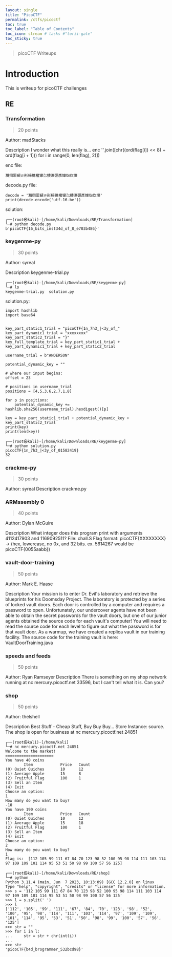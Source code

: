 ```yaml
---
layout: single
title: "PicoCTF"
permalink: /ctfs/picoctf
toc: true
toc_label: "Table of Contents"
toc_icon: stream # tasks #"torii-gate"
toc_sticky: true
---
```


> picoCTF Writeups

# Introduction

This is writeup for picoCTF challenges

## RE

### Transformation
> 20 points

Author: madStacks

Description
I wonder what this really is... enc ''.join([chr((ord(flag[i]) << 8) + ord(flag[i + 1])) for i in range(0, len(flag), 2)])

enc file:
```
灩捯䍔䙻ㄶ形楴獟楮獴㌴摟潦弸彥㜰㍢㐸㙽
```

decode.py file:
```
decode = '灩捯䍔䙻ㄶ形楴獟楮獴㌴摟潦弸彥㜰㍢㐸㙽'
print(decode.encode('utf-16-be'))
```
solution:
```
┌──(root㉿kali)-[/home/kali/Downloads/RE/Transformation]
└─# python decode.py          
b'picoCTF{16_bits_inst34d_of_8_e703b486}'
```

### keygenme-py
> 30 points

Author: syreal

Description
keygenme-trial.py

```
┌──(root㉿kali)-[/home/kali/Downloads/RE/keygenme-py]
└─# ls
keygenme-trial.py  solution.py
```

solution.py:
```
import hashlib
import base64


key_part_static1_trial = "picoCTF{1n_7h3_|<3y_of_"
key_part_dynamic1_trial = "xxxxxxxx"
key_part_static2_trial = "}"
key_full_template_trial = key_part_static1_trial + key_part_dynamic1_trial + key_part_static2_trial

username_trial = b"ANDERSON"

potential_dynamic_key = ""

# where our input begins:
offset = 23

# positions in username_trial
positions = [4,5,3,6,2,7,1,8]

for p in positions:
    potential_dynamic_key += hashlib.sha256(username_trial).hexdigest()[p]

key = key_part_static1_trial + potential_dynamic_key + key_part_static2_trial
print(key)
print(len(key))

```

```
┌──(root㉿kali)-[/home/kali/Downloads/RE/keygenme-py]
└─# python solution.py 
picoCTF{1n_7h3_|<3y_of_01582419}
32
```




### crackme-py
> 30 points 

Author: syreal
Description
crackme.py

### ARMssembly 0
> 40 points

Author: Dylan McGuire

Description
What integer does this program print with arguments 4112417903 and 1169092511? File: chall.S Flag format: picoCTF{XXXXXXXX} -> (hex, lowercase, no 0x, and 32 bits. ex. 5614267 would be picoCTF{0055aabb})


### vault-door-training
> 50 points

Author: Mark E. Haase

Description
Your mission is to enter Dr. Evil's laboratory and retrieve the blueprints for his Doomsday Project. The laboratory is protected by a series of locked vault doors. Each door is controlled by a computer and requires a password to open. Unfortunately, our undercover agents have not been able to obtain the secret passwords for the vault doors, but one of our junior agents obtained the source code for each vault's computer! You will need to read the source code for each level to figure out what the password is for that vault door. As a warmup, we have created a replica vault in our training facility. The source code for the training vault is here: VaultDoorTraining.java

### speeds and feeds
> 50 points

Author: Ryan Ramseyer
Description
There is something on my shop network running at nc mercury.picoctf.net 33596, but I can't tell what it is. Can you?

### shop
> 50 points

Author: thelshell

Description
Best Stuff - Cheap Stuff, Buy Buy Buy... Store Instance: source. The shop is open for business at nc mercury.picoctf.net 24851

```
┌──(root㉿kali)-[/home/kali]
└─# nc mercury.picoctf.net 24851
Welcome to the market!
=====================
You have 40 coins
        Item            Price   Count
(0) Quiet Quiches       10      12
(1) Average Apple       15      8
(2) Fruitful Flag       100     1
(3) Sell an Item
(4) Exit
Choose an option: 
1
How many do you want to buy?
-10
You have 190 coins
        Item            Price   Count
(0) Quiet Quiches       10      12
(1) Average Apple       15      18
(2) Fruitful Flag       100     1
(3) Sell an Item
(4) Exit
Choose an option: 
2
How many do you want to buy?
1
Flag is:  [112 105 99 111 67 84 70 123 98 52 100 95 98 114 111 103 114 97 109 109 101 114 95 53 51 50 98 99 100 57 56 125]
```

```
┌──(root㉿kali)-[/home/kali/Downloads/RE/shop]
└─# python 
Python 3.11.4 (main, Jun  7 2023, 10:13:09) [GCC 12.2.0] on linux
Type "help", "copyright", "credits" or "license" for more information.
>>> s = '112 105 99 111 67 84 70 123 98 52 100 95 98 114 111 103 114 97 109 109 101 114 95 53 51 50 98 99 100 57 56 125'
>>> l = s.split(' ')
>>> l
['112', '105', '99', '111', '67', '84', '70', '123', '98', '52', '100', '95', '98', '114', '111', '103', '114', '97', '109', '109', '101', '114', '95', '53', '51', '50', '98', '99', '100', '57', '56', '125']
>>> str = ""
>>> for i in l:
...     str = str + chr(int(i))
... 
>>> str
'picoCTF{b4d_brogrammer_532bcd98}'
```
